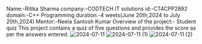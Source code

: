 Name:-Ritika Sharma
company:-CODTECH IT solutions
id:-CT4CPP2892
domain:-C++ Programming
duration:-4 weets(June 20th,2024 to July 20th,2024)
Mentor:-Neela Santosh Kumar
Overview of the project:- Student quiz
This project contains a quiz of five questions and provides the score as per the answers entered.
![2024-07-11](https://github.com/Ritika-sharma007/CODTECH-Task-1/assets/174943834/054be8ad-95bb-44c8-95a6-db87c2e4e438)
![2024-07-11 (1)](https://github.com/Ritika-sharma007/CODTECH-Task-1/assets/174943834/44fd5a85-0aad-4b26-91a7-879fedc6c852)
![2024-07-11 (2)](https://github.com/Ritika-sharma007/CODTECH-Task-1/assets/174943834/c8592ca4-8843-4f38-b97b-6eaecf248d5c)

